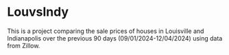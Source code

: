 # LouvsIndy

This is a project comparing the sale prices of houses in Louisville and Indianapolis over the previous 90 days (09/01/2024-12/04/2024) using data from Zillow.
